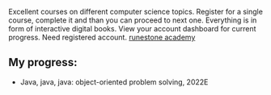 Excellent courses on different computer science topics. Register for a single course, complete it and than you can proceed to next one. Everything is in form of interactive digital books. View your account dashboard for current progress. Need registered account.
[runestone academy](https://runestone.academy)

## My progress:

- Java, java, java: object-oriented problem solving, 2022E
